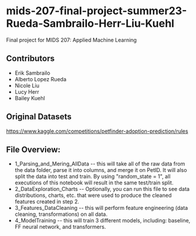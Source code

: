 # mids-207-final-project-summer23-Rueda-Sambrailo-Herr-Liu-Kuehl
Final project for MIDS 207: Applied Machine Learning

## Contributors
- Erik Sambrailo
- Alberto Lopez Rueda
- Nicole Liu
- Lucy Herr
- Bailey Kuehl

## Original Datasets 
https://www.kaggle.com/competitions/petfinder-adoption-prediction/rules

## File Overview: 
- 1_Parsing_and_Mering_AllData -- this will take all of the raw data from the data folder, parse it into columns, and merge it on PetID. It will also split the data into test and train. By using "random_state = 1", all executions of this notebook will result in the same test/train split.
- 2_DataExploration_Charts -- Optionally, you can run this file to see data distributions, charts, etc. that were used to produce the cleaned features created in step 2.
- 3_Features_DataCleaning -- this will perform feature engineering (data cleaning, transformations) on all data.
- 4_ModelTraining -- this will train 3 different models, including: baseline, FF neural network, and transformers.
